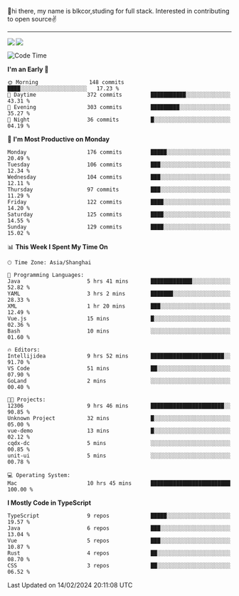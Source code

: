 👋hi there, my name is blkcor,studing for full stack.
Interested in contributing to open source✌️

<hr/>

![](https://github-readme-stats.vercel.app/api?username=blkcor)
<a href="https://github.com/blkcor/github-readme-stats">
    <img align="left" src="https://github-readme-stats.vercel.app/api/top-langs/?username=blkcor&hide=jupyter%20notebook,shaderlab,tex,c%23&langs_count=9" />
</a>


<!--START_SECTION:waka-->
![Code Time](http://img.shields.io/badge/Code%20Time-909%20hrs%2033%20mins-blue)

**I'm an Early 🐤** 

```text
🌞 Morning                148 commits         ████░░░░░░░░░░░░░░░░░░░░░   17.23 % 
🌆 Daytime                372 commits         ███████████░░░░░░░░░░░░░░   43.31 % 
🌃 Evening                303 commits         █████████░░░░░░░░░░░░░░░░   35.27 % 
🌙 Night                  36 commits          █░░░░░░░░░░░░░░░░░░░░░░░░   04.19 % 
```
📅 **I'm Most Productive on Monday** 

```text
Monday                   176 commits         █████░░░░░░░░░░░░░░░░░░░░   20.49 % 
Tuesday                  106 commits         ███░░░░░░░░░░░░░░░░░░░░░░   12.34 % 
Wednesday                104 commits         ███░░░░░░░░░░░░░░░░░░░░░░   12.11 % 
Thursday                 97 commits          ███░░░░░░░░░░░░░░░░░░░░░░   11.29 % 
Friday                   122 commits         ████░░░░░░░░░░░░░░░░░░░░░   14.20 % 
Saturday                 125 commits         ████░░░░░░░░░░░░░░░░░░░░░   14.55 % 
Sunday                   129 commits         ████░░░░░░░░░░░░░░░░░░░░░   15.02 % 
```


📊 **This Week I Spent My Time On** 

```text
🕑︎ Time Zone: Asia/Shanghai

💬 Programming Languages: 
Java                     5 hrs 41 mins       █████████████░░░░░░░░░░░░   52.82 % 
YAML                     3 hrs 2 mins        ███████░░░░░░░░░░░░░░░░░░   28.33 % 
XML                      1 hr 20 mins        ███░░░░░░░░░░░░░░░░░░░░░░   12.49 % 
Vue.js                   15 mins             █░░░░░░░░░░░░░░░░░░░░░░░░   02.36 % 
Bash                     10 mins             ░░░░░░░░░░░░░░░░░░░░░░░░░   01.60 % 

🔥 Editors: 
Intellijidea             9 hrs 52 mins       ███████████████████████░░   91.70 % 
VS Code                  51 mins             ██░░░░░░░░░░░░░░░░░░░░░░░   07.90 % 
GoLand                   2 mins              ░░░░░░░░░░░░░░░░░░░░░░░░░   00.40 % 

🐱‍💻 Projects: 
12306                    9 hrs 46 mins       ███████████████████████░░   90.85 % 
Unknown Project          32 mins             █░░░░░░░░░░░░░░░░░░░░░░░░   05.00 % 
vue-demo                 13 mins             █░░░░░░░░░░░░░░░░░░░░░░░░   02.12 % 
cqdx-dc                  5 mins              ░░░░░░░░░░░░░░░░░░░░░░░░░   00.85 % 
unit-ui                  5 mins              ░░░░░░░░░░░░░░░░░░░░░░░░░   00.78 % 

💻 Operating System: 
Mac                      10 hrs 45 mins      █████████████████████████   100.00 % 
```

**I Mostly Code in TypeScript** 

```text
TypeScript               9 repos             █████░░░░░░░░░░░░░░░░░░░░   19.57 % 
Java                     6 repos             ███░░░░░░░░░░░░░░░░░░░░░░   13.04 % 
Vue                      5 repos             ███░░░░░░░░░░░░░░░░░░░░░░   10.87 % 
Rust                     4 repos             ██░░░░░░░░░░░░░░░░░░░░░░░   08.70 % 
CSS                      3 repos             ██░░░░░░░░░░░░░░░░░░░░░░░   06.52 % 
```




 Last Updated on 14/02/2024 20:11:08 UTC
<!--END_SECTION:waka-->


